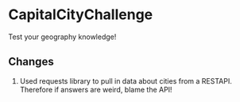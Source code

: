 # CapitalCityChallenge
Test your geography knowledge!

## Changes
1. Used requests library to pull in data about cities from a RESTAPI. Therefore if answers are weird, blame the API!
